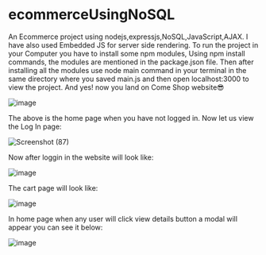 # ecommerceUsingNoSQL
An Ecommerce project using nodejs,expressjs,NoSQL,JavaScript,AJAX.
I have also used Embedded JS for server side rendering.
To run the project in your Computer you have to install some npm modules,
Using npm install commands, the modules are mentioned in the package.json file.
Then after installing all the modules use node main command in your terminal in the same directory
where you saved main.js and then open localhost:3000 to view the project.
And yes! now you land on Come Shop website😎


![image](https://user-images.githubusercontent.com/121314308/227178684-7e55a777-122f-4e42-bcf0-8ee76b169af3.png)


The above is the home page when you have not logged in.
Now let us view the Log In page:


![Screenshot (87)](https://user-images.githubusercontent.com/121314308/227179773-b089ef13-298c-413a-bfe5-ee9ff44dfade.png)


Now after loggin in the website will look like:


![image](https://user-images.githubusercontent.com/121314308/227180643-ce86cefc-8816-4849-866c-d86d9585c95c.png)


The cart page will look like:


![image](https://user-images.githubusercontent.com/121314308/227181250-fd168bbb-cae1-44fd-a3f0-dbe4dc1d96a5.png)


In home page when any user will click view details button a modal will appear you can see it below:


![image](https://user-images.githubusercontent.com/121314308/227181665-30bbcc25-1ba8-46ca-87a8-6e7a7847fbff.png)
